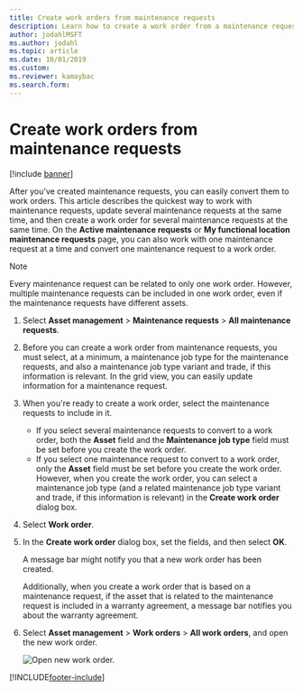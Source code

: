 ```yaml
---
title: Create work orders from maintenance requests
description: Learn how to create a work order from a maintenance request in Asset Management, including a step-by-step process for navigating to work orders.
author: jodahlMSFT
ms.author: jodahl
ms.topic: article
ms.date: 10/01/2019
ms.custom: 
ms.reviewer: kamaybac
ms.search.form: 
---
```


# Create work orders from maintenance requests

[!include [banner](../../includes/banner.md)]

 


After you've created maintenance requests, you can easily convert them to work orders. This article describes the quickest way to work with maintenance requests, update several maintenance requests at the same time, and then create a work order for several maintenance requests at the same time. On the **Active maintenance requests** or **My functional location maintenance requests** page, you can also work with one maintenance request at a time and convert one maintenance request to a work order.

> [!NOTE]
> Every maintenance request can be related to only one work order. However, multiple maintenance requests can be included in one work order, even if the maintenance requests have different assets.

1. Select **Asset management** \> **Maintenance requests** \> **All maintenance requests**.
2. Before you can create a work order from maintenance requests, you must select, at a minimum, a maintenance job type for the maintenance requests, and also a maintenance job type variant and trade, if this information is relevant. In the grid view, you can easily update information for a maintenance request.
3. When you're ready to create a work order, select the maintenance requests to include in it.

    - If you select several maintenance requests to convert to a work order, both the **Asset** field and the **Maintenance job type** field must be set before you create the work order.
    - If you select one maintenance request to convert to a work order, only the **Asset** field must be set before you create the work order. However, when you create the work order, you can select a maintenance job type (and a related maintenance job type variant and trade, if this information is relevant) in the **Create work order** dialog box.

4. Select **Work order**.
5. In the **Create work order** dialog box, set the fields, and then select **OK**.

    A message bar might notify you that a new work order has been created.

    Additionally, when you create a work order that is based on a maintenance request, if the asset that is related to the maintenance request is included in a warranty agreement, a message bar notifies you about the warranty agreement.

6. Select **Asset management** \> **Work orders** \> **All work orders**, and open the new work order.

    ![Open new work order.](media/05-manage-maintenance-requests.png)



[!INCLUDE[footer-include](../../../includes/footer-banner.md)]